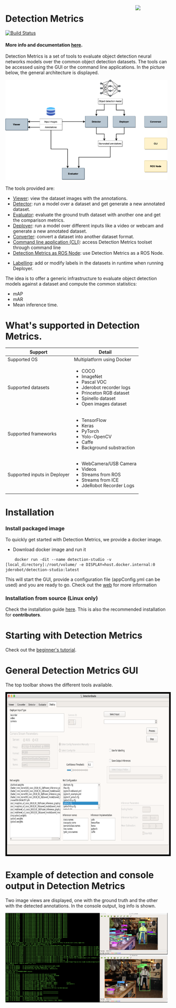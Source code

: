 <a href="https://mmg-ai.com/en/"><img src="https://jderobot.github.io/assets/images/logo.png" width="100 " align="right" /></a>
# Detection Metrics

[![Build Status](https://travis-ci.org/JdeRobot/DetectionSuite.svg?branch=master)](https://travis-ci.org/JdeRobot/DetectionSuite)

#### More info and documentation [here](https://jderobot.github.io/DetectionMetrics/).

Detection Metrics is a set of tools to evaluate object detection neural networks models over the common object detection datasets.
The tools can be accessed using the GUI or the command line applications. In the picture below, the general architecture is displayed.

![general_architecture](docs/assets/images/architecture.png)

The tools provided are:
* [Viewer](https://jderobot.github.io/DetectionMetrics/functionality/viewer/): view the dataset images with the annotations.
* [Detector](https://jderobot.github.io/DetectionMetrics/functionality/detector/): run a model over a dataset and get generate a new annotated dataset.
* [Evaluator](https://jderobot.github.io/DetectionMetrics/functionality/evaluator/): evaluate the ground truth dataset with another one and get the comparison metrics.
* [Deployer](https://jderobot.github.io/DetectionMetrics/functionality/deployer/): run a model over different inputs like a video or webcam and generate a new annotated dataset.
* [Converter](https://jderobot.github.io/DetectionMetrics/functionality/converter/): convert a dataset into another dataset format.
* [Command line application (CLI)](https://jderobot.github.io/DetectionMetrics/functionality/command_line_application/): access Detection Metrics toolset through command line
* [Detection Metrics as ROS Node](https://jderobot.github.io/DetectionMetrics/functionality/ros_node/): use Detection Metrics as a ROS Node.
+ [Labelling](https://jderobot.github.io/DetectionMetrics/resources/gsoc_19/): add or modify labels in the datasets in runtime when running Deployer.

The idea is to offer a generic infrastructure to evaluate object detection models against a dataset and compute the common statistics:
* mAP
* mAR
* Mean inference time.

# What's supported in Detection Metrics.

| Support | Detail                                                  |
| ------ | ------------------------------------------------------------ |
| Supported OS  | Multiplatform using Docker                 |
| Supported datasets  | <ul><li>COCO</li><li>ImageNet</li><li>Pascal VOC</li><li>Jderobot recorder logs</li><li>Princeton RGB dataset</li><li>Spinello dataset</li><li>Open images dataset</li></ul> |                |
| Supported frameworks   | <ul><li>TensorFlow</li><li>Keras</li><li>PyTorch</li><li>Yolo-OpenCV</li><li>Caffe</li><li>Background substraction</li></ul>  |
| Supported inputs in Deployer   | <ul><li>WebCamera/USB Camera</li><li>Videos</li><li>Streams from ROS</li><li>Streams from ICE</li><li>JdeRobot Recorder Logs</li></ul> |



# Installation

### Install packaged image

To quickly get started with Detection Metrics, we provide a docker image.

* Download docker image and run it
```
    docker run -dit --name detection-studio -v [local_directory]:/root/volume/ -e DISPLAY=host.docker.internal:0 jderobot/detection-studio:latest
```

This will start the GUI, provide a configuration file (appConfig.yml can be used) and you are ready to go. Check out the [web](https://jderobot.github.io/DetectionMetrics) for more information

### Installation from source (Linux only)

Check the installation guide [here](https://jderobot.github.io/DetectionMetrics/installation/). This is also the recommended installation 
for **contributors**.

# Starting with Detection Metrics
Check out the [beginner's tutorial](https://jderobot.github.io/DetectionMetrics/resources/tutorial/).

# General Detection Metrics GUI

The top toolbar shows the different tools available.

<p align="center">
  <img  style="border: 5px solid black;" width="800" height="500" src="docs/assets/images/main_window.png" />
</p>


# Example of detection and console output in Detection Metrics

Two image views are displayed, one with the ground truth and the other with the detected annotations.
In the console output, log info is shown.

![detector](docs/assets/images/detector.png)




